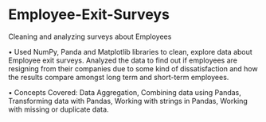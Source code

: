 # Employee-Exit-Surveys
Cleaning and analyzing surveys about Employees 


•	Used NumPy, Panda and Matplotlib libraries to clean, explore data about Employee exit surveys. Analyzed the data to find out if employees are resigning from their companies due to some kind of dissatisfaction and how the results compare amongst long term and short-term employees.


•	Concepts Covered: Data Aggregation, Combining data using Pandas, Transforming data with Pandas, Working with strings in Pandas, Working with missing or duplicate data.
